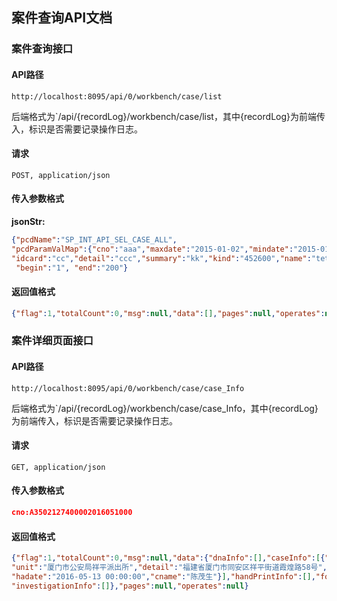 ## 案件查询API文档

### 案件查询接口

#### API路径

```http
http://localhost:8095/api/0/workbench/case/list
```

后端格式为`/api/{recordLog}/workbench/case/list，其中{recordLog}为前端传入，标识是否需要记录操作日志。

#### 请求

```
POST, application/json
```

#### 传入参数格式
**jsonStr:**
```json
{"pcdName":"SP_INT_API_SEL_CASE_ALL",
"pcdParamValMap":{"cno":"aaa","maxdate":"2015-01-02","mindate":"2015-01-02",
"idcard":"cc","detail":"ccc","summary":"kk","kind":"452600","name":"tet","place":"350200000000"},
 "begin":"1", "end":"200"}
```

#### 返回值格式

```json
{"flag":1,"totalCount":0,"msg":null,"data":[],"pages":null,"operates":null}
```

### 案件详细页面接口

#### API路径

```http
http://localhost:8095/api/0/workbench/case/case_Info
```

后端格式为`/api/{recordLog}/workbench/case/case_Info，其中{recordLog}为前端传入，标识是否需要记录操作日志。

#### 请求

```
GET, application/json
```

#### 传入参数格式
```json
cno:A3502127400002016051000
```

#### 返回值格式

```json
{"flag":1,"totalCount":0,"msg":null,"data":{"dnaInfo":[],"caseInfo":[{"cno":"A3502127400002016051000",
"unit":"厦门市公安局祥平派出所","detail":"福建省厦门市同安区祥平街道霞煌路58号",
"hadate":"2016-05-13 00:00:00","cname":"陈茂生"}],"handPrintInfo":[],"footInfo":[],
"investigationInfo":[]},"pages":null,"operates":null}
```
